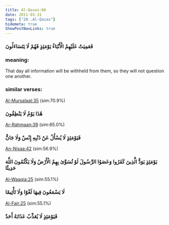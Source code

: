 ```yaml
---
title: Al-Qasas:66
date: 2011-03-31
tags: ["28 .Al-Qasas"]
hidemeta: true 
ShowPostNavLinks: true 
---
```

### فَعَمِيَتْ عَلَيْهِمُ الْأَنْبَاءُ يَوْمَئِذٍ فَهُمْ لَا يَتَسَاءَلُونَ
### meaning: 
That day all information will be withheld from them, so they will not question one another.
### similar verses: 

[Al-Mursalaat:35](/77/35) (sim:70.9%)

### هَٰذَا يَوْمُ لَا يَنْطِقُونَ

[Ar-Rahmaan:39](/55/39) (sim:65.0%)

### فَيَوْمَئِذٍ لَا يُسْأَلُ عَنْ ذَنْبِهِ إِنْسٌ وَلَا جَانٌّ

[An-Nisaa:42](/4/42) (sim:56.9%)

### يَوْمَئِذٍ يَوَدُّ الَّذِينَ كَفَرُوا وَعَصَوُا الرَّسُولَ لَوْ تُسَوَّىٰ بِهِمُ الْأَرْضُ وَلَا يَكْتُمُونَ اللَّهَ حَدِيثًا

[Al-Waaqia:25](/56/25) (sim:55.1%)

### لَا يَسْمَعُونَ فِيهَا لَغْوًا وَلَا تَأْثِيمًا

[Al-Fajr:25](/89/25) (sim:55.1%)

### فَيَوْمَئِذٍ لَا يُعَذِّبُ عَذَابَهُ أَحَدٌ
